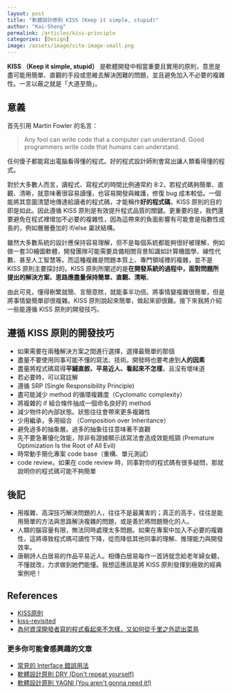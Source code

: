 ```yaml
---
layout: post
title: "軟體設計原則 KISS (Keep it simple, stupid)"
author: "Kai-Sheng"
permalink: /articles/kiss-principle
categories: [Design]
image: /assets/image/site-image-small.png
--- 
```


**KISS （Keep it simple, stupid）** 是軟體開發中相當重要且實用的原則，意思是盡可能用簡單、直觀的手段或思維去解決困難的問題，並且避免加入不必要的複雜性。一言以蔽之就是「大道至簡」。

## **意義**
首先引用 Martin Fowler 的名言：
> Any fool can write code that a computer can understand. Good programmers write code that humans can understand.

任何傻子都能寫出電腦看得懂的程式。好的程式設計師則會寫出讓人類看得懂的程式。

對於大多數人而言，讀程式、寫程式的時間比例通常約 8:2，若程式碼夠簡單、直觀、清晰，就意味著很容易讀懂，也容易開發與維護，修復 bug 成本較低。一個能將其意圖清楚地傳達給讀者的程式碼，才能稱作**好的程式碼**，KISS 原則的目的即是如此。因此遵循 KISS 原則是有效提升程式品質的關鍵。更重要的是，我們還要避免在程式裡增加不必要的複雜性，因為這帶來的負面影響有可能會是指數性成長的，例如層層疊加的 if/else 巢狀結構。

雖然大多數系統的設計應保持容易理解，但不是每個系統都能夠很好被理解，例如做一套3D繪圖軟體，開發團隊可能需要具備相關背景知識如計算機圖學、線性代數、甚至人工智慧等。而這種複雜是問題本質上、專門領域裡的複雜，並不是 KISS 原則主要探討的。KISS 原則所闡述的是**在開發系統的過程中，面對問題所提出的解決方案、思路應盡量保持簡單、直觀、清晰**。

由此可見，懂得刪繁就簡、言簡意賅，就能事半功倍。將事情變複雜很簡單，但是將事情變簡單卻很複雜。KISS 原則說起來簡單，做起來卻很難。接下來我將介紹一些能遵循 KISS 原則的開發技巧。

## **遵循 KISS 原則的開發技巧**
- 如果需要在兩種解決方案之間進行選擇，選擇最簡單的那個
- 盡量不要使用同事可能不懂的寫法、技術。開發時也要考慮到**人的因素**
- 盡量將程式碼寫得**平鋪直敘、平易近人、看起來不怎樣**，且沒有壞味道
- 若必要時，可以寫註解
- 遵循 SRP (Single Responsibility Principle)
- 盡可能減少 method 的循環複雜度（Cyclomatic complexity）
- 將複雜的 if 組合條件抽成一個命名良好的 method
- 減少物件的內部狀態。狀態往往會帶來更多複雜性
- 少用繼承，多用組合 （Composition over Inheritance）
- 避免過多的抽象層。過多的抽象往往意味著不直觀
- 先不要急著優化效能，除非有證據顯示該寫法會造成效能瓶頸 (Premature Optimization Is the Root of All Evil)
- 時常動手簡化專案 code base（重構、單元測試）
- code review。如果在 code review 時，同事對你的程式碼有很多疑問，那就說明你的程式碼可能不夠簡單

## **後記**
- 用複雜、高深技巧解決問題的人，往往不是最厲害的；真正的高手，往往是能用簡單的方法與思路解決複雜的問題，或是善於將問題簡化的人。
- 人類的腦容量有限，無法同時處理太多問題。如果在專案中加入不必要的複雜性，這將導致程式碼可讀性下降，從而降低其他同事的理解、推理能力與開發效率。
- 唐朝詩人白居易的作品平易近人。相傳白居易每作一首詩就念給老年婦女聽，不懂就改，力求做到她們能懂。我想這應該是將 KISS 原則發揮到極致的經典案例吧！

## **References**
- [KISS原則](https://zh.wikipedia.org/zh-tw/KISS%E5%8E%9F%E5%88%99)
- [kiss-revisited](https://enterprisecraftsmanship.com/posts/kiss-revisited/)
- [為何資深開發者寫的程式看起來不怎樣，又如何從千里之外認出菜鳥](https://medium.com/@CQD/%E7%82%BA%E4%BD%95%E8%B3%87%E6%B7%B1%E9%96%8B%E7%99%BC%E8%80%85%E5%AF%AB%E7%9A%84%E7%A8%8B%E5%BC%8F%E7%9C%8B%E8%B5%B7%E4%BE%86%E4%B8%8D%E6%80%8E%E6%A8%A3-%E5%8F%88%E5%A6%82%E4%BD%95%E5%BE%9E%E5%8D%83%E9%87%8C%E4%B9%8B%E5%A4%96%E8%AA%8D%E5%87%BA%E8%8F%9C%E9%B3%A5-c1afa754c5e4)

### **更多你可能會感興趣的文章**
- [常見的 Interface 錯誤用法](/articles/anti-pattern-of-java-interface-impl-style)
- [軟體設計原則 DRY (Don't repeat yourself)](/articles/dry-principle)
- [軟體設計原則 YAGNI (You aren't gonna need it!)](/articles/yagni-principle)